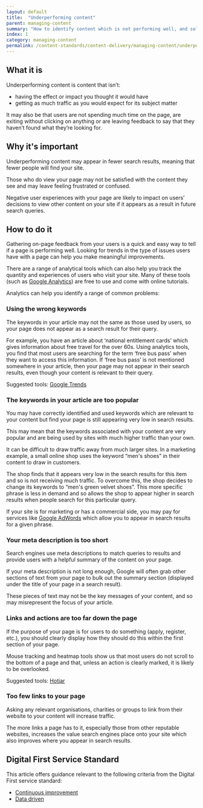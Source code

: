 ```yaml
---
layout: default
title:  "Underperforming content"
parent: managing-content
summary: "How to identify content which is not performing well, and solutions to common problems."
index: 1
category: managing-content
permalink: /content-standards/content-delivery/managing-content/underperforming-content/
---
```


## What it is

Underperforming content is content that isn’t:

* having the effect or impact you thought it would have
* getting as much traffic as you would expect for its subject matter

It may also be that users are not spending much time on the page, are exiting without clicking on anything or are leaving feedback to say that they haven’t found what they’re looking for.

## Why it's important

Underperforming content may appear in fewer search results, meaning that fewer people will find your site.

Those who do view your page may not be satisfied with the content they see and may leave feeling frustrated or confused.

Negative user experiences with your page are likely to impact on users’ decisions to view other content on your site if it appears as a result in future search queries.

## How to do it

Gathering on-page feedback from your users is a quick and easy way to tell if a page is performing well. Looking for trends in the type of issues users have with a page can help you make meaningful improvements.

There are a range of analytical tools which can also help you track the quantity and experiences of users who visit your site. Many of these tools (such as [Google Analytics](https://www.google.co.uk/analytics/#?modal_active=none)) are free to use and come with online tutorials.

Analytics can help you identify a range of common problems:

### Using the wrong keywords
The keywords in your article may not the same as those used by users, so your page does not appear as a search result for their query.

For example, you have an article about ‘national entitlement cards’ which gives information about free travel for the over 60s. Using analytics tools, you find that most users are searching for the term ‘free bus pass’ when they want to access this information. If ‘free bus pass’ is not mentioned somewhere in your article, then your page may not appear in their search results, even though your content is relevant to their query.

Suggested tools: [Google Trends](https://trends.google.com/trends/)

### The keywords in your article are too popular
You may have correctly identified and used keywords which are relevant to your content but find your page is still appearing very low in search results.

This may mean that the keywords associated with your content are very popular and are being used by sites with much higher traffic than your own.

It can be difficult to draw traffic away from much larger sites. In a marketing example, a small online shop uses the keyword “men's shoes” in their content to draw in customers.

The shop finds that it appears very low in the search results for this item and so is not receiving much traffic. To overcome this, the shop decides to change its keywords to “men's green velvet shoes”. This more specific phrase is less in demand and so allows the shop to appear higher in search results when people search for this particular query.

If your site is for marketing or has a commercial side, you may pay for services like [Google AdWords](https://adwords.google.com/intl/en_uk/home/) which allow you to appear in search results for a given phrase.

### Your meta description is too short
Search engines use meta descriptions to match queries to results and provide users with a helpful summary of the content on your page.

If your meta description is not long enough, Google will often grab other sections of text from your page to bulk out the summary section (displayed under the title of your page in a search result).

These pieces of text may not be the key messages of your content, and so may misrepresent the focus of your article.

### Links and actions are too far down the page
If the purpose of your page is for users to do something (apply, register, etc.), you should clearly display how they should do this within the first section of your page.

Mouse tracking and heatmap tools show us that most users do not scroll to the bottom of a page and that, unless an action is clearly marked, it is likely to be overlooked.

Suggested tools: [Hotjar](https://www.hotjar.com/)

### Too few links to your page
Asking any relevant organisations, charities or groups to link from their website to your content will increase traffic.

The more links a page has to it, especially those from other reputable websites, increases the value search engines place onto your site which also improves where you appear in search results.

## Digital First Service Standard

This article offers guidance relevant to the following criteria from the Digital First service standard:

* [Continuous improvement](/criterion/continuous-improvement)
* [Data driven](/criterion/data-driven)
